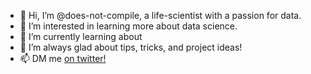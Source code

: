 - 👋 Hi, I’m @does-not-compile, a life-scientist with a passion for data.
- 👀 I’m interested in learning more about data science.
- 🌱 I’m currently learning about 
- 💞️ I’m always glad about tips, tricks, and project ideas!
- 📫 DM me [on twitter!](https://www.twitter.com/snagel10 "Say hi! :D")
